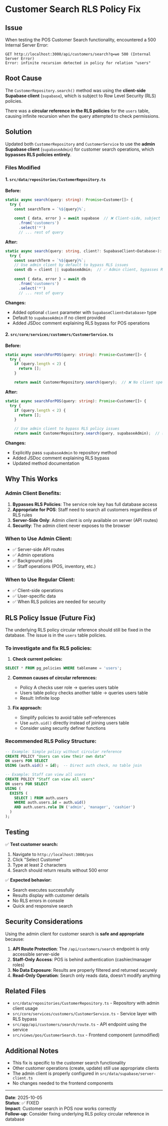 # Customer Search RLS Policy Fix

## Issue
When testing the POS Customer Search functionality, encountered a 500 Internal Server Error:

```
GET http://localhost:3000/api/customers/search?q=we 500 (Internal Server Error)
Error: infinite recursion detected in policy for relation "users"
```

## Root Cause
The `CustomerRepository.search()` method was using the **client-side Supabase client** (`supabase`), which is subject to Row Level Security (RLS) policies. 

There was a **circular reference in the RLS policies** for the `users` table, causing infinite recursion when the query attempted to check permissions.

## Solution
Updated both `CustomerRepository` and `CustomerService` to use the **admin Supabase client** (`supabaseAdmin`) for customer search operations, which **bypasses RLS policies entirely**.

### Files Modified

#### 1. `src/data/repositories/CustomerRepository.ts`

**Before:**
```typescript
static async search(query: string): Promise<Customer[]> {
  try {
    const searchTerm = `%${query}%`;
    
    const { data, error } = await supabase  // ❌ Client-side, subject to RLS
      .from('customers')
      .select('*')
      // ... rest of query
```

**After:**
```typescript
static async search(query: string, client?: SupabaseClient<Database>): Promise<Customer[]> {
  try {
    const searchTerm = `%${query}%`;
    // Use admin client by default to bypass RLS issues
    const db = client || supabaseAdmin;  // ✅ Admin client, bypasses RLS
    
    const { data, error } = await db
      .from('customers')
      .select('*')
      // ... rest of query
```

**Changes:**
- Added optional `client` parameter with `SupabaseClient<Database>` type
- Default to `supabaseAdmin` if no client provided
- Added JSDoc comment explaining RLS bypass for POS operations

#### 2. `src/core/services/customers/CustomerService.ts`

**Before:**
```typescript
static async searchForPOS(query: string): Promise<Customer[]> {
  try {
    if (query.length < 2) {
      return [];
    }

    return await CustomerRepository.search(query);  // ❌ No client specified
```

**After:**
```typescript
static async searchForPOS(query: string): Promise<Customer[]> {
  try {
    if (query.length < 2) {
      return [];
    }

    // Use admin client to bypass RLS policy issues
    return await CustomerRepository.search(query, supabaseAdmin);  // ✅ Explicitly pass admin client
```

**Changes:**
- Explicitly pass `supabaseAdmin` to repository method
- Added JSDoc comment explaining RLS bypass
- Updated method documentation

## Why This Works

### Admin Client Benefits:
1. **Bypasses RLS Policies**: The service role key has full database access
2. **Appropriate for POS**: Staff need to search all customers regardless of RLS rules
3. **Server-Side Only**: Admin client is only available on server (API routes)
4. **Security**: The admin client never exposes to the browser

### When to Use Admin Client:
- ✅ Server-side API routes
- ✅ Admin operations
- ✅ Background jobs
- ✅ Staff operations (POS, inventory, etc.)

### When to Use Regular Client:
- ✅ Client-side operations
- ✅ User-specific data
- ✅ When RLS policies are needed for security

## RLS Policy Issue (Future Fix)

The underlying RLS policy circular reference should still be fixed in the database. The issue is in the `users` table policies.

### To investigate and fix RLS policies:

1. **Check current policies:**
```sql
SELECT * FROM pg_policies WHERE tablename = 'users';
```

2. **Common causes of circular references:**
   - Policy A checks user role → queries users table
   - Users table policy checks another table → queries users table
   - Result: Infinite loop

3. **Fix approach:**
   - Simplify policies to avoid table self-references
   - Use `auth.uid()` directly instead of joining users table
   - Consider using security definer functions

### Recommended RLS Policy Structure:

```sql
-- Example: Simple policy without circular reference
CREATE POLICY "Users can view their own data"
ON users FOR SELECT
USING (auth.uid() = id);  -- Direct auth check, no table join

-- Example: Staff can view all users
CREATE POLICY "Staff can view all users"
ON users FOR SELECT
USING (
  EXISTS (
    SELECT 1 FROM auth.users
    WHERE auth.users.id = auth.uid()
    AND auth.users.role IN ('admin', 'manager', 'cashier')
  )
);
```

## Testing

✅ **Test customer search:**
1. Navigate to `http://localhost:3000/pos`
2. Click "Select Customer"
3. Type at least 2 characters
4. Search should return results without 500 error

✅ **Expected behavior:**
- Search executes successfully
- Results display with customer details
- No RLS errors in console
- Quick and responsive search

## Security Considerations

Using the admin client for customer search is **safe and appropriate** because:

1. **API Route Protection**: The `/api/customers/search` endpoint is only accessible server-side
2. **Staff-Only Access**: POS is behind authentication (cashier/manager roles)
3. **No Data Exposure**: Results are properly filtered and returned securely
4. **Read-Only Operation**: Search only reads data, doesn't modify anything

## Related Files

- `src/data/repositories/CustomerRepository.ts` - Repository with admin client usage
- `src/core/services/customers/CustomerService.ts` - Service layer with RLS bypass
- `src/app/api/customers/search/route.ts` - API endpoint using the service
- `src/views/pos/CustomerSearch.tsx` - Frontend component (unmodified)

## Additional Notes

- This fix is specific to the customer search functionality
- Other customer operations (create, update) still use appropriate clients
- The admin client is properly configured in `src/data/supabase/server-client.ts`
- No changes needed to the frontend components

---

**Date**: 2025-10-05  
**Status**: ✅ FIXED  
**Impact**: Customer search in POS now works correctly  
**Follow-up**: Consider fixing underlying RLS policy circular reference in database

